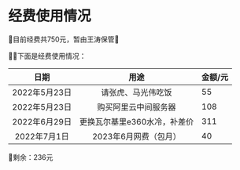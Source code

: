 # 经费使用情况

💎目前经费共750元，暂由王涛保管💎


👻👻下面是经费使用情况：

|   日期             | 用途                        |     金额/元    |
| :----------------: | :------------------------: |:---------------|
|   2022年5月23日    | 请张虎、马光伟吃饭           |     55         |
|   2022年5月23日    | 购买阿里云中间服务器         |     108        |
|   2022年6月29日    | 更换瓦尔基里e360水冷，补差价 |     311        |
|   2022年7月1日    | 2023年6月网费（包月）        |     40         |


🔑剩余：236元